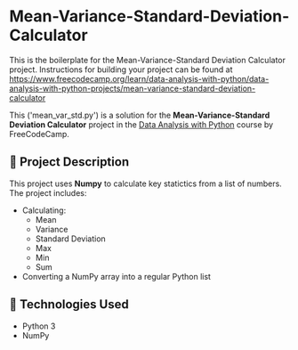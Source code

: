 # Mean-Variance-Standard-Deviation-Calculator

This is the boilerplate for the Mean-Variance-Standard Deviation Calculator project. Instructions for building your project can be found at https://www.freecodecamp.org/learn/data-analysis-with-python/data-analysis-with-python-projects/mean-variance-standard-deviation-calculator

This ('mean_var_std.py') is a solution for the **Mean-Variance-Standard Deviation Calculator** project in the [Data Analysis with Python](https://www.freecodecamp.org/learn/data-analysis-with-python/) course by FreeCodeCamp.

## 📁 Project Description

This project uses **Numpy** to calculate key statictics from a list of numbers. The project includes:
- Calculating:
  - Mean
  - Variance
  - Standard Deviation
  - Max
  - Min
  - Sum
- Converting a NumPy array into a regular Python list

  
## 🧪 Technologies Used

- Python 3
- NumPy

